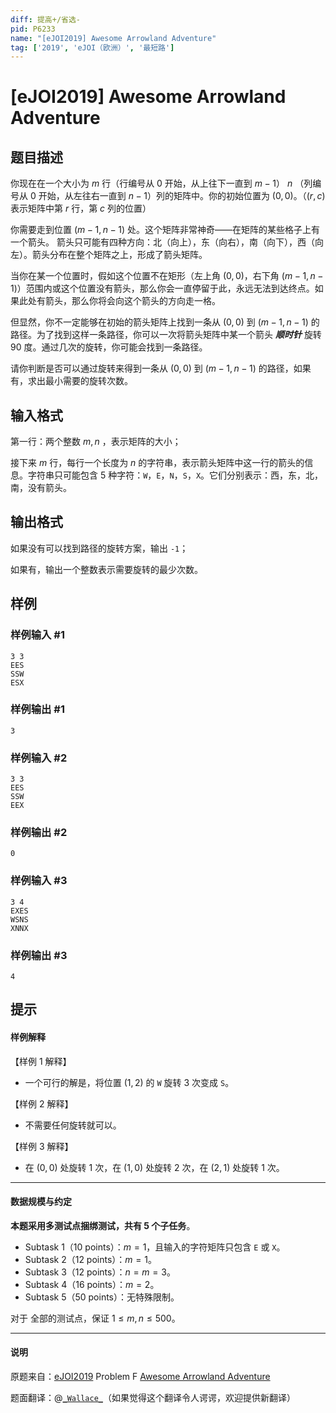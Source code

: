 ```yaml
---
diff: 提高+/省选-
pid: P6233
name: "[eJOI2019] Awesome Arrowland Adventure"
tag: ['2019', 'eJOI（欧洲）', '最短路']
---
```

# [eJOI2019] Awesome Arrowland Adventure
## 题目描述

你现在在一个大小为 $m$ 行（行编号从 $0$ 开始，从上往下一直到 $m-1$） $n$ （列编号从 $0$ 开始，从左往右一直到 $n-1$）列的矩阵中。你的初始位置为 $(0,0)$。（$(r,c)$ 表示矩阵中第 $r$ 行，第 $c$ 列的位置）

你需要走到位置 $(m-1,n-1)$ 处。这个矩阵非常神奇——在矩阵的某些格子上有一个箭头。 箭头只可能有四种方向：北（向上），东（向右），南（向下），西（向左）。箭头分布在整个矩阵之上，形成了箭头矩阵。

当你在某一个位置时，假如这个位置不在矩形（左上角 $(0,0)$，右下角 $(m-1,n-1)$）范围内或这个位置没有箭头，那么你会一直停留于此，永远无法到达终点。如果此处有箭头，那么你将会向这个箭头的方向走一格。

但显然，你不一定能够在初始的箭头矩阵上找到一条从 $(0,0)$ 到 $(m-1,n-1)$ 的路径。为了找到这样一条路径，你可以一次将箭头矩阵中某一个箭头 ***顺时针*** 旋转 $90$ 度。通过几次的旋转，你可能会找到一条路径。

请你判断是否可以通过旋转来得到一条从 $(0,0)$ 到 $(m-1,n-1)$ 的路径，如果有，求出最小需要的旋转次数。
## 输入格式

第一行：两个整数 $m,n$ ，表示矩阵的大小；

接下来 $m$ 行，每行一个长度为 $n$ 的字符串，表示箭头矩阵中这一行的箭头的信息。字符串只可能包含 $5$ 种字符：`W`，`E`，`N`，`S`，`X`。它们分别表示：西，东，北，南，没有箭头。
## 输出格式

如果没有可以找到路径的旋转方案，输出 ```-1```；

如果有，输出一个整数表示需要旋转的最少次数。
## 样例

### 样例输入 #1
```
3 3
EES
SSW
ESX
```
### 样例输出 #1
```
3
```
### 样例输入 #2
```
3 3
EES
SSW
EEX
```
### 样例输出 #2
```
0
```
### 样例输入 #3
```
3 4
EXES
WSNS
XNNX
```
### 样例输出 #3
```
4
```
## 提示

#### 样例解释

【样例 1 解释】
- 一个可行的解是，将位置 $(1,2)$ 的 ```W``` 旋转 $3$ 次变成 ```S```。

【样例 2 解释】
- 不需要任何旋转就可以。

【样例 3 解释】
- 在 $(0,0)$ 处旋转 $1$ 次，在 $(1,0)$ 处旋转 $2$ 次，在 $(2,1)$ 处旋转 $1$ 次。

---
#### 数据规模与约定

**本题采用多测试点捆绑测试，共有 $5$ 个子任务**。

- Subtask 1（10 points）：$m=1$，且输入的字符矩阵只包含 ```E``` 或 ```X```。
- Subtask 2（12 points）：$m=1$。
- Subtask 3（12 points）：$n=m=3$。
- Subtask 4（16 points）：$m=2$。
- Subtask 5（50 points）：无特殊限制。

对于 全部的测试点，保证 $1\le m,n\le 500$。

---

#### 说明

原题来自：[eJOI2019](https://www.ejoi2019.si) Problem F [Awesome Arrowland Adventure](https://www.ejoi2019.si/static/media/uploads/tasks/adventure-isc(1).pdf)

题面翻译：@[```_Wallace_```](https://www.luogu.com.cn/user/61430)（如果觉得这个翻译令人谔谔，欢迎提供新翻译）
